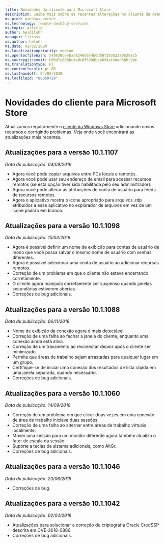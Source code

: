 ```yaml
---
title: Novidades do cliente para Microsoft Store
description: Saiba mais sobre as recentes alterações no cliente da Área de Trabalho Remota para Microsoft Store
ms.prod: windows-server
ms.technology: remote-desktop-services
ms.topic: article
author: heidilohr
manager: lizross
ms.author: helohr
ms.date: 01/02/2020
ms.localizationpriority: medium
ms.openlocfilehash: 540630ce4baa8246d654b0d50f203623705286c5
ms.sourcegitcommit: b00d7c8968c4adc8f699dbee694afe6ed36bc9de
ms.translationtype: HT
ms.contentlocale: pt-BR
ms.lasthandoff: 04/08/2020
ms.locfileid: "80859729"
---
```

# <a name="whats-new-in-the-windows-store-client"></a>Novidades do cliente para Microsoft Store

Atualizamos regularmente o [cliente da Windows Store](windows.md) adicionando novos recursos e corrigindo problemas. Veja onde você encontrará as atualizações mais recentes.

## <a name="updates-for-version-1011107"></a>Atualizações para a versão 10.1.1107

*Data da publicação: 04/09/2019*

- Agora você pode copiar arquivos entre PCs locais e remotos.
- Agora você pode usar seu endereço de email para acessar recursos remotos (se esta opção tiver sido habilitada pelo seu administrador).
- Agora você pode alterar as atribuições de conta de usuário para feeds de recursos remotos.
- Agora o aplicativo mostra o ícone apropriado para arquivos .rdp atribuídos a esse aplicativo no explorador de arquivos em vez de um ícone padrão em branco.

## <a name="updates-for-version-1011098"></a>Atualizações para a versão 10.1.1098

*Data da publicação: 15/03/2019*

- Agora é possível definir um nome de exibição para contas de usuário de modo que você possa salvar o mesmo nome de usuário com senhas diferentes.
- Agora é possível selecionar uma conta de usuário ao adicionar recursos remotos.
- Correção de um problema em que o cliente não estava encerrando corretamente.
- O cliente agora manipula corretamente ser suspenso quando janelas secundárias estiverem abertas.
- Correções de bug adicionais.

## <a name="updates-for-version-1011088"></a>Atualizações para a versão 10.1.1088

*Data da publicação: 06/11/2018*

- Nome de exibição da conexão agora é mais detectável.
- Correção de uma falha ao fechar a janela do cliente, enquanto uma conexão ainda está ativa.
- Correção de um travamento ao reconectar depois após o cliente ser minimizado.
- Permite que áreas de trabalho sejam arrastadas para qualquer lugar em um grupo.
- Certifique-se de iniciar uma conexão dos resultados de lista rápida em uma janela separada, quando necessário.
- Correções de bug adicionais.

## <a name="updates-for-version-1011060"></a>Atualizações para a versão 10.1.1060

*Data da publicação: 14/09/2018*

- Correção de um problema em que clicar duas vezes em uma conexão de área de trabalho iniciava duas sessões.
- Correção de uma falha ao alternar entre áreas de trabalho virtuais localmente.
- Mover uma sessão para um monitor diferente agora também atualiza o fator de escala da sessão.
- Suporte a teclas de sistema adicionais, como AltGr.
- Correções de bug adicionais.

## <a name="updates-for-version-1011046"></a>Atualizações para a versão 10.1.1046

*Data da publicação: 20/06/2018*

- Correções de bug.

## <a name="updates-for-version-1011042"></a>Atualizações para a versão 10.1.1042

*Data da publicação: 02/04/2018*

- Atualizações para solucionar a correção de criptografia Oracle CredSSP descrita em CVE-2018-0886.
- Correções de bug adicionais.
